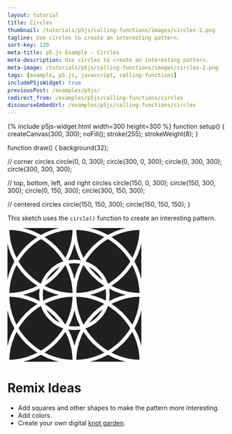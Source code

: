 ```yaml
---
layout: tutorial
title: Circles
thumbnail: /tutorials/p5js/calling-functions/images/circles-2.png
tagline: Use circles to create an interesting pattern.
sort-key: 120
meta-title: p5.js Example - Circles
meta-description: Use circles to create an interesting pattern.
meta-image: /tutorials/p5js/calling-functions/images/circles-2.png
tags: [example, p5.js, javascript, calling-functions]
includeP5jsWidget: true
previousPost: /examples/p5js/
redirect_from: /examples/p5js/calling-functions/circles
discourseEmbedUrl: /examples/p5js/calling-functions/circles
---
```


{% include p5js-widget.html width=300 height=300 %}
function setup() {
  createCanvas(300, 300);
  noFill();
  stroke(255);
  strokeWeight(8);
}

function draw() {
  background(32);

  // corner circles
  circle(0, 0, 300);
  circle(300, 0, 300);
  circle(0, 300, 300);
  circle(300, 300, 300);

  // top, bottom, left, and right circles
  circle(150, 0, 300);
  circle(150, 300, 300);
  circle(0, 150, 300);
  circle(300, 150, 300);

  // centered circles
  circle(150, 150, 300);
  circle(150, 150, 150);
}
</script>

This sketch uses the `circle()` function to create an interesting pattern.

![circles](/tutorials/p5js/calling-functions/images/circles-1.png)

# Remix Ideas

- Add squares and other shapes to make the pattern more interesting.
- Add colors.
- Create your own digital [knot garden](https://en.wikipedia.org/wiki/Knot_garden).

